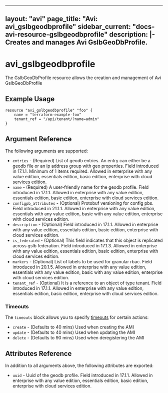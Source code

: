 <!--
    Copyright 2021 VMware, Inc.
    SPDX-License-Identifier: Mozilla Public License 2.0
-->
---
layout: "avi"
page_title: "Avi: avi_gslbgeodbprofile"
sidebar_current: "docs-avi-resource-gslbgeodbprofile"
description: |-
  Creates and manages Avi GslbGeoDbProfile.
---

# avi_gslbgeodbprofile

The GslbGeoDbProfile resource allows the creation and management of Avi GslbGeoDbProfile

## Example Usage

```hcl
resource "avi_gslbgeodbprofile" "foo" {
    name = "terraform-example-foo"
    tenant_ref = "/api/tenant/?name=admin"
}
```

## Argument Reference

The following arguments are supported:

* `entries` - (Required) List of geodb entries. An entry can either be a geodb file or an ip address group with geo properties. Field introduced in 17.1.1. Minimum of 1 items required. Allowed in enterprise with any value edition, essentials edition, basic edition, enterprise with cloud services edition.
* `name` - (Required) A user-friendly name for the geodb profile. Field introduced in 17.1.1. Allowed in enterprise with any value edition, essentials edition, basic edition, enterprise with cloud services edition.
* `configpb_attributes` - (Optional) Protobuf versioning for config pbs. Field introduced in 21.1.1. Allowed in enterprise with any value edition, essentials with any value edition, basic with any value edition, enterprise with cloud services edition.
* `description` - (Optional) Field introduced in 17.1.1. Allowed in enterprise with any value edition, essentials edition, basic edition, enterprise with cloud services edition.
* `is_federated` - (Optional) This field indicates that this object is replicated across gslb federation. Field introduced in 17.1.3. Allowed in enterprise with any value edition, essentials edition, basic edition, enterprise with cloud services edition.
* `markers` - (Optional) List of labels to be used for granular rbac. Field introduced in 20.1.5. Allowed in enterprise with any value edition, essentials with any value edition, basic with any value edition, enterprise with cloud services edition.
* `tenant_ref` - (Optional) It is a reference to an object of type tenant. Field introduced in 17.1.1. Allowed in enterprise with any value edition, essentials edition, basic edition, enterprise with cloud services edition.


### Timeouts

The `timeouts` block allows you to specify [timeouts](https://www.terraform.io/docs/configuration/resources.html#timeouts) for certain actions:

* `create` - (Defaults to 40 mins) Used when creating the AMI
* `update` - (Defaults to 40 mins) Used when updating the AMI
* `delete` - (Defaults to 90 mins) Used when deregistering the AMI

## Attributes Reference

In addition to all arguments above, the following attributes are exported:

* `uuid` -  Uuid of the geodb profile. Field introduced in 17.1.1. Allowed in enterprise with any value edition, essentials edition, basic edition, enterprise with cloud services edition.

